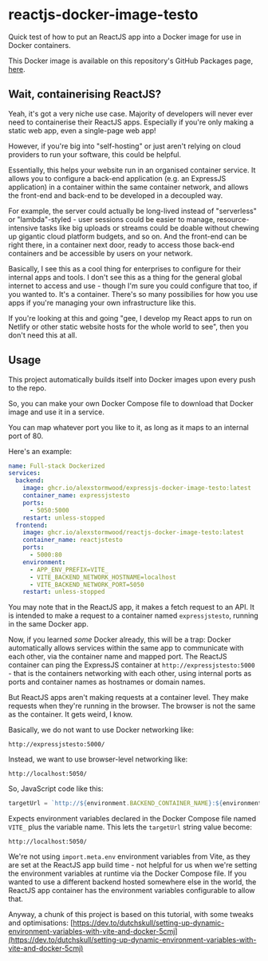 # reactjs-docker-image-testo

Quick test of how to put an ReactJS app into a Docker image for use in Docker containers.

This Docker image is available on this repository's GitHub Packages page, [here](https://github.com/AlexStormwood/reactjs-docker-image-testo/pkgs/container/reactjs-docker-image-testo).

## Wait, containerising ReactJS?

Yeah, it's got a very niche use case. Majority of developers will never ever need to containerise their ReactJS apps. Especially if you're only making a static web app, even a single-page web app!

However, if you're big into "self-hosting" or just aren't relying on cloud providers to run your software, this could be helpful.

Essentially, this helps your website run in an organised container service. It allows you to configure a back-end application (e.g. an ExpressJS application) in a container within the same container network, and allows the front-end and back-end to be developed in a decoupled way.

For example, the server could actually be long-lived instead of "serverless" or "lambda"-styled - user sessions could be easier to manage, resource-intensive tasks like big uploads or streams could be doable without chewing up gigantic cloud platform budgets, and so on. And the front-end can be right there, in a container next door, ready to access those back-end containers and be accessible by users on your network.

Basically, I see this as a cool thing for enterprises to configure for their internal apps and tools. I don't see this as a thing for the general global internet to access and use - though I'm sure you could configure that too, if you wanted to. It's a container. There's so many possibilies for how you use apps if you're managing your own infrastructure like this.

If you're looking at this and going "gee, I develop my React apps to run on Netlify or other static website hosts for the whole world to see", then you don't need this at all.

## Usage

This project automatically builds itself into Docker images upon every push to the repo.

So, you can make your own Docker Compose file to download that Docker image and use it in a service.

You can map whatever port you like to it, as long as it maps to an internal port of 80.

Here's an example:

```yml
name: Full-stack Dockerized
services:
  backend:
    image: ghcr.io/alexstormwood/expressjs-docker-image-testo:latest
    container_name: expressjstesto
    ports:
      - 5050:5000
    restart: unless-stopped
  frontend:
    image: ghcr.io/alexstormwood/reactjs-docker-image-testo:latest
    container_name: reactjstesto
    ports:
      - 5000:80
    environment:
      - APP_ENV_PREFIX=VITE_
      - VITE_BACKEND_NETWORK_HOSTNAME=localhost
      - VITE_BACKEND_NETWORK_PORT=5050
    restart: unless-stopped
```

You may note that in the ReactJS app, it makes a fetch request to an API. It is intended to make a request to a container named `expressjstesto`, running in the same Docker app. 

Now, if you learned _some_ Docker already, this will be a trap: Docker automatically allows services within the same app to communicate with each other, via the container name and mapped port. The ReactJS container can ping the ExpressJS container at `http://expressjstesto:5000` - that is the containers networking with each other, using internal ports as ports and container names as hostnames or domain names.

But ReactJS apps aren't making requests at a container level. They make requests when they're running in the browser. The browser is not the same as the container. It gets weird, I know.

Basically, we do not want to use Docker networking like:

```
http://expressjstesto:5000/
```

Instead, we want to use browser-level networking like:

```
http://localhost:5050/
```


So, JavaScript code like this:

```js
targetUrl = `http://${environment.BACKEND_CONTAINER_NAME}:${environment.BACKEND_CONTAINER_PORT}/`;
```

Expects environment variables declared in the Docker Compose file named `VITE_` plus the variable name. This lets the `targetUrl` string value become:

```
http://localhost:5050/
```

We're not using `import.meta.env` environment variables from Vite, as they are set at the ReactJS app build time - not helpful for us when we're setting the environment variables at runtime via the Docker Compose file. If you wanted to use a different backend hosted somewhere else in the world, the ReactJS app container has the environment variables configurable to allow that. 

Anyway, a chunk of this project is based on this tutorial, with some tweaks and optimisations: [https://dev.to/dutchskull/setting-up-dynamic-environment-variables-with-vite-and-docker-5cmj](https://dev.to/dutchskull/setting-up-dynamic-environment-variables-with-vite-and-docker-5cmj)